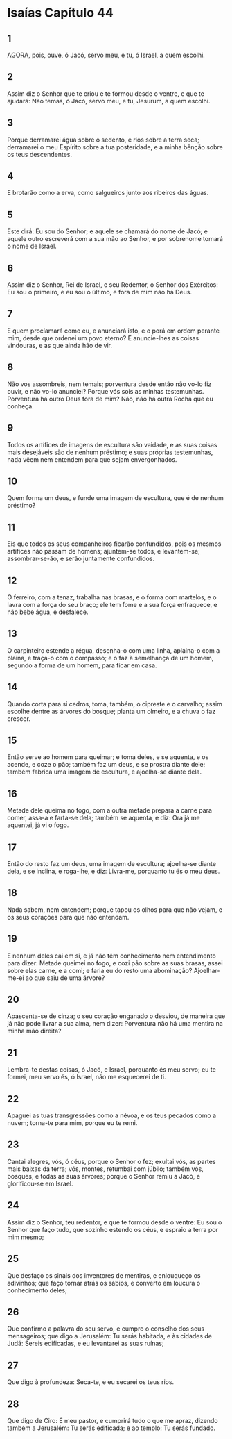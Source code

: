 # Isaías Capítulo 44

## 1
AGORA, pois, ouve, ó Jacó, servo meu, e tu, ó Israel, a quem escolhi.

## 2
Assim diz o Senhor que te criou e te formou desde o ventre, e que te ajudará: Não temas, ó Jacó, servo meu, e tu, Jesurum, a quem escolhi.

## 3
Porque derramarei água sobre o sedento, e rios sobre a terra seca; derramarei o meu Espírito sobre a tua posteridade, e a minha bênção sobre os teus descendentes.

## 4
E brotarão como a erva, como salgueiros junto aos ribeiros das águas.

## 5
Este dirá: Eu sou do Senhor; e aquele se chamará do nome de Jacó; e aquele outro escreverá com a sua mão ao Senhor, e por sobrenome tomará o nome de Israel.

## 6
Assim diz o Senhor, Rei de Israel, e seu Redentor, o Senhor dos Exércitos: Eu sou o primeiro, e eu sou o último, e fora de mim não há Deus.

## 7
E quem proclamará como eu, e anunciará isto, e o porá em ordem perante mim, desde que ordenei um povo eterno? E anuncie-lhes as coisas vindouras, e as que ainda hão de vir.

## 8
Não vos assombreis, nem temais; porventura desde então não vo-lo fiz ouvir, e não vo-lo anunciei? Porque vós sois as minhas testemunhas. Porventura há outro Deus fora de mim? Não, não há outra Rocha que eu conheça.

## 9
Todos os artífices de imagens de escultura são vaidade, e as suas coisas mais desejáveis são de nenhum préstimo; e suas próprias testemunhas, nada vêem nem entendem para que sejam envergonhados.

## 10
Quem forma um deus, e funde uma imagem de escultura, que é de nenhum préstimo?

## 11
Eis que todos os seus companheiros ficarão confundidos, pois os mesmos artífices não passam de homens; ajuntem-se todos, e levantem-se; assombrar-se-ão, e serão juntamente confundidos.

## 12
O ferreiro, com a tenaz, trabalha nas brasas, e o forma com martelos, e o lavra com a força do seu braço; ele tem fome e a sua força enfraquece, e não bebe água, e desfalece.

## 13
O carpinteiro estende a régua, desenha-o com uma linha, aplaina-o com a plaina, e traça-o com o compasso; e o faz à semelhança de um homem, segundo a forma de um homem, para ficar em casa.

## 14
Quando corta para si cedros, toma, também, o cipreste e o carvalho; assim escolhe dentre as árvores do bosque; planta um olmeiro, e a chuva o faz crescer.

## 15
Então serve ao homem para queimar; e toma deles, e se aquenta, e os acende, e coze o pão; também faz um deus, e se prostra diante dele; também fabrica uma imagem de escultura, e ajoelha-se diante dela.

## 16
Metade dele queima no fogo, com a outra metade prepara a carne para comer, assa-a e farta-se dela; também se aquenta, e diz: Ora já me aquentei, já vi o fogo.

## 17
Então do resto faz um deus, uma imagem de escultura; ajoelha-se diante dela, e se inclina, e roga-lhe, e diz: Livra-me, porquanto tu és o meu deus.

## 18
Nada sabem, nem entendem; porque tapou os olhos para que não vejam, e os seus corações para que não entendam.

## 19
E nenhum deles cai em si, e já não têm conhecimento nem entendimento para dizer: Metade queimei no fogo, e cozi pão sobre as suas brasas, assei sobre elas carne, e a comi; e faria eu do resto uma abominação? Ajoelhar-me-ei ao que saiu de uma árvore?

## 20
Apascenta-se de cinza; o seu coração enganado o desviou, de maneira que já não pode livrar a sua alma, nem dizer: Porventura não há uma mentira na minha mão direita?

## 21
Lembra-te destas coisas, ó Jacó, e Israel, porquanto és meu servo; eu te formei, meu servo és, ó Israel, não me esquecerei de ti.

## 22
Apaguei as tuas transgressões como a névoa, e os teus pecados como a nuvem; torna-te para mim, porque eu te remi.

## 23
Cantai alegres, vós, ó céus, porque o Senhor o fez; exultai vós, as partes mais baixas da terra; vós, montes, retumbai com júbilo; também vós, bosques, e todas as suas árvores; porque o Senhor remiu a Jacó, e glorificou-se em Israel.

## 24
Assim diz o Senhor, teu redentor, e que te formou desde o ventre: Eu sou o Senhor que faço tudo, que sozinho estendo os céus, e espraio a terra por mim mesmo;

## 25
Que desfaço os sinais dos inventores de mentiras, e enlouqueço os adivinhos; que faço tornar atrás os sábios, e converto em loucura o conhecimento deles;

## 26
Que confirmo a palavra do seu servo, e cumpro o conselho dos seus mensageiros; que digo a Jerusalém: Tu serás habitada, e às cidades de Judá: Sereis edificadas, e eu levantarei as suas ruínas;

## 27
Que digo à profundeza: Seca-te, e eu secarei os teus rios.

## 28
Que digo de Ciro: É meu pastor, e cumprirá tudo o que me apraz, dizendo também a Jerusalém: Tu serás edificada; e ao templo: Tu serás fundado.

